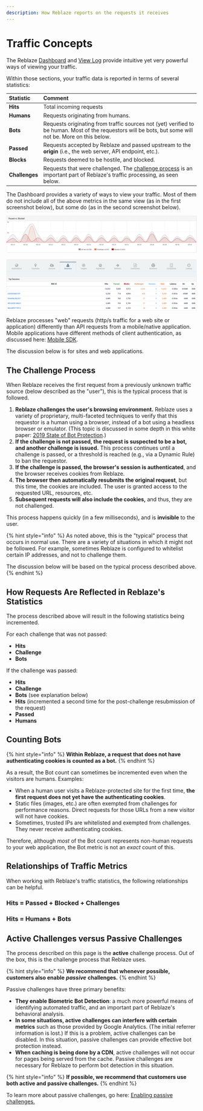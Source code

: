 ```yaml
---
description: How Reblaze reports on the requests it receives
---
```


# Traffic Concepts

The Reblaze [Dashboard](dashboard.md) and [View Log](view-log.md) provide intuitive yet very powerful ways of viewing your traffic.

Within those sections, your traffic data is reported in terms of several statistics: 

| Statistic | Comment |
| :--- | :--- |
| **Hits** | Total incoming requests |
| **Humans** | Requests originating from humans. |
| **Bots** | Requests originating from traffic sources not \(yet\) verified to be human. Most of the requestors will be bots, but some will not be. More on this below. |
| **Passed** | Requests accepted by Reblaze and passed upstream to the **origin** \(i.e., the web server, API endpoint, etc.\). |
| **Blocks** | Requests deemed to be hostile, and blocked. |
| **Challenges** | Requests that were challenged. The [challenge process](traffic-concepts.md#the-challenge-process) is an important part of Reblaze's traffic processing, as seen below. |

The Dashboard provides a variety of ways to view your traffic. Most of them do not include all of the above metrics in the same view \(as in the first screenshot below\), but some do \(as in the second screenshot below\).

![This graph shows Hits, Challenges, and Blocked](../../.gitbook/assets/screenshot-2020-01-02-10.55.19.png)

![The Top Sessions view shows all the metrics](../../.gitbook/assets/screenshot-2020-01-02-10.59.10.png)

Reblaze processes "web" requests \(http/s traffic for a web site or application\) differently than API requests from a mobile/native application. Mobile applications have different methods of client authentication, as discussed here: [Mobile SDK](../../using-the-product/reblaze-api-1/mobile-sdk.md). 

The discussion below is for sites and web applications.

## The Challenge Process

When Reblaze receives the first request from a previously unknown traffic source \(below described as the "user"\), this is the typical process that is followed.

1. **Reblaze challenges the user's browsing environment.** Reblaze uses a variety of proprietary, multi-faceted techniques to verify that this requestor is a human using a browser, instead of a bot using a headless browser or emulator. \(This topic is discussed in some depth in this white paper: [2019 State of Bot Protection](https://www.reblaze.com/resources/white-papers/2019-state-bot-protection/).\)
2. **If the challenge is not passed, the request is suspected to be a bot, and another challenge is issued.** This process continues until a challenge is passed, or a threshold is reached \(e.g., via a Dynamic Rule\) to ban the requestor. 
3. **If the challenge is passed, the browser's session is authenticated**, and the browser receives cookies from Reblaze.
4. **The browser then automatically resubmits the original request**, but this time, the cookies are included. The user is granted access to the requested URL, resources, etc.
5. **Subsequent requests will also include the cookies,** and thus, they are not challenged.

This process happens quickly \(in a few milliseconds\), and is **invisible** to the user.  

{% hint style="info" %}
As noted above, this is the "typical" process that occurs in normal use. There are a variety of situations in which it might not be followed.  For example, sometimes Reblaze is configured to whitelist certain IP addresses, and not to challenge them. 

The discussion below will be based on the typical process described above.
{% endhint %}

## How Requests Are Reflected in Reblaze's Statistics

The process described above will result in the following statistics being incremented.

For each challenge that was not passed:

* **Hits**
* **Challenge**
* **Bots**

If the challenge was passed:

* **Hits** 
* **Challenge**
* **Bots** \(see explanation below\)
* **Hits** \(incremented a second time for the post-challenge resubmission of the request\)
* **Passed**
* **Humans**

## Counting Bots

{% hint style="info" %}
**Within Reblaze, a request that does not have authenticating cookies is counted as a bot.**
{% endhint %}

As a result, the Bot count can sometimes be incremented even when the visitors are humans. Examples:

* When a human user visits a Reblaze-protected site for the first time, **the first request does not yet have the authenticating cookies**. 
* Static files \(images, etc.\) are often exempted from challenges for performance reasons. Direct requests for those URLs from a new visitor will not have cookies.
* Sometimes, trusted IPs are whitelisted and exempted from challenges. They never receive authenticating cookies.

Therefore, although _most_ of the Bot count represents non-human requests to your web application, the Bot metric is not an _exact_ count of this. 

## Relationships of Traffic Metrics

When working with Reblaze's traffic statistics, the following relationships can be helpful.

### **Hits = Passed + Blocked + Challenges**

### **Hits = Humans + Bots**

## Active Challenges versus Passive Challenges

The process described on this page is the **active** challenge process. Out of the box, this is the challenge process that Reblaze uses.

{% hint style="info" %}
**We recommend that whenever possible, customers also enable** _**passive**_ **challenges.** 
{% endhint %}

Passive challenges have three primary benefits:

* **They enable Biometric Bot Detection**: a much more powerful means of identifying automated traffic, and an important part of Reblaze's behavioral analysis.
* **In some situations, active challenges can interfere with certain metrics** such as those provided by Google Analytics. \(The initial referrer information is lost.\) If this is a problem, active challenges can be disabled. In this situation, passive challenges can provide effective bot protection instead. 
* **When caching is being done by a CDN**, active challenges will not occur for pages being served from the cache. Passive challenges are necessary for Reblaze to perform bot detection in this situation.

{% hint style="info" %}
**If possible, we recommend that customers use both active and passive challenges.**
{% endhint %}

To learn more about passive challenges, go here: [Enabling passive challenges. ](../../using-the-product/best-practices/enabling-passive-challenges.md)



